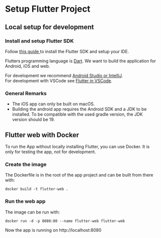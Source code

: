 # Setup Flutter Project
## Local setup for development

### Install and setup Flutter SDK
Follow [this guide ](https://docs.flutter.dev/get-started/install) to install the Flutter SDK and setup your IDE.

Flutters programming language is [Dart](https://dart.dev/overview).
We want to build the application for Android, iOS and web.

For development we recommend [Android Studio or IntelliJ](https://docs.flutter.dev/tools/android-studio).  
For development with VSCode see [Flutter in VSCode](https://docs.flutter.dev/tools/vs-code).

### General Remarks
- The iOS app can only be built on macOS.
- Building the android app requires the Android SDK and a JDK to be installed. To be compatible with the used gradle version, the JDK version should be 19.

## Flutter web with Docker

To run the App without locally installing Flutter, you can use Docker. It is only for testing the app, not for development.


### Create the image
The Dockerfile is in the root of the app project and can be built from there with:

```console
docker build -t flutter-web .
 ```

### Run the web app
The  image can be run with:
```console 
docker run -d -p 8080:80 --name flutter-web flutter-web
```
Now the app is running on http://localhost:8080